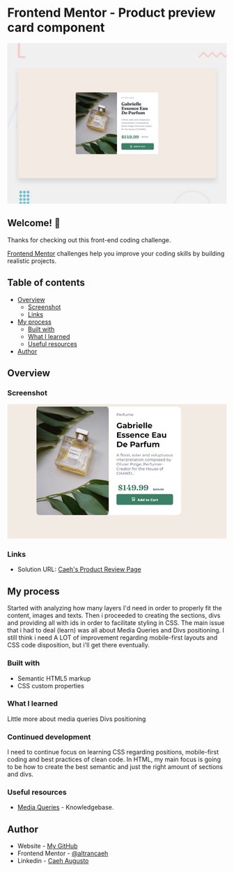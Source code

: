# Frontend Mentor - Product preview card component

![Design preview for the Product preview card component coding challenge](./design/desktop-preview.jpg)

## Welcome! 👋

Thanks for checking out this front-end coding challenge.

[Frontend Mentor](https://www.frontendmentor.io) challenges help you improve your coding skills by building realistic projects.

## Table of contents

- [Overview](#overview)
  - [Screenshot](#screenshot)
  - [Links](#links)
- [My process](#my-process)
  - [Built with](#built-with)
  - [What I learned](#what-i-learned)
  - [Useful resources](#useful-resources)
- [Author](#author)



## Overview

### Screenshot

![](./images/Screenshot.png)


### Links

- Solution URL: [Caeh's Product Review Page](https://altrancaeh.github.io/product-preview-card-component/)

## My process

Started with analyzing how many layers I'd need in order to properly fit the content, images and texts. Then i proceeded to creating the sections, divs and providing all with ids in order to facilitate styling in CSS. The main issue that i had to deal (learn) was all about Media Queries and Divs positioning. I still think i need A LOT of improvement regarding mobile-first layouts and CSS code disposition, but i'll get there eventually.

### Built with

- Semantic HTML5 markup
- CSS custom properties

### What I learned

Little more about media queries
Divs positioning

### Continued development

I need to continue focus on learning CSS regarding positions, mobile-first coding and best practices of clean code. In HTML, my main focus is going to be how to create the best semantic and just the right amount of sections and divs.

### Useful resources

- [Media Queries](https://developer.mozilla.org/pt-BR/docs/Web/CSS/Media_Queries/Using_media_queries) - Knowledgebase.

## Author

- Website - [My GitHub](https://github.com/altrancaeh)
- Frontend Mentor - [@altrancaeh](https://www.frontendmentor.io/profile/altrancaeh)
- Linkedin - [Caeh Augusto](https://www.linkedin.com/in/caeh-augusto-altran-703980160/)
